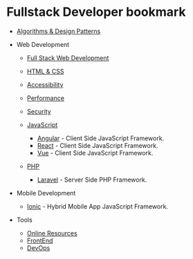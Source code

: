 # Fullstack Developer bookmark

- [Algorithms & Design Patterns](Algorithms&DesignPatterns.md)

* Web Development

  - [Full Stack Web Development](FullStack.md)
  - [HTML & CSS](Frontend/HTML_CSS.md)
  - [Accessibility](Frontend/Accessibility.md)
  - [Performance](Frontend/Performance.md)
  - [Security](Frontend/Security.md)
  - [JavaScript](Frontend/JavaScript.md)

    - [Angular](Frontend/Angular.md) - Client Side JavaScript Framework.
    - [React](Frontend/React.md) - Client Side JavaScript Framework.
    - [Vue](Frontend/Vue.js.md) - Client Side JavaScript Framework.

  - [PHP](Backend/PHP.md)
    - [Laravel](Backend/Laravel.md) - Server Side PHP Framework.

* Mobile Development

  - [Ionic](Mobile/IonicFramework.md) - Hybrid Mobile App JavaScript Framework.

* Tools

  - [Online Resources](Tools/OnlineResources.md)
  - [FrontEnd](Tools/FrontEndDevelopments.md)
  - [DevOps](Tools/DevOps.md)
